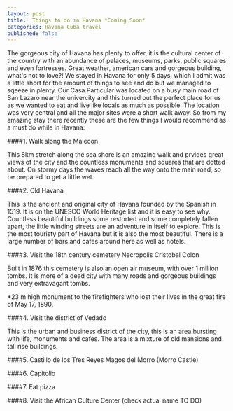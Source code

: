 ```yaml
---
layout: post
title:  Things to do in Havana *Coming Soon*
categories: Havana Cuba travel
published: false
---
```


The gorgeous city of Havana has plenty to offer, it is the cultural center of the country with an abundance of palaces, museums, parks, public squares and even fortresses. Great weather, american cars and gorgeous building, what's not to love?! We stayed in Havana for only 5 days, which I admit was a little short for the amount of things to see and do but we managed to sqeeze in plenty. Our Casa Particular was located on a busy main road of San Lazaro near the univercity and this turned out the perfect place for us as we wanted to eat and live like locals as much as possible. The location was very central and all the major sites were a short walk away. So from my amazing stay there recently these are the few things I would recommend as a must do while in Havana:

####1. Walk along the Malecon

This 8km stretch along the sea shore is an amazing walk and prvides great views of the city and the countless monuments and squares that are dotted about. On stormy days the waves reach all the way onto the main road, so be prepared to get a little wet.

####2. Old Havana

This is the ancient and original city of Havana founded by the Spanish in 1519. It is on the UNESCO World Heritage list and it is easy to see why. Countless beautiful buildings some restorted and some completely fallen apart, the little winding streets are an adventure in itself to explore. This is the most touristy part of Havana but it is also the most beautiful. There is a large number of bars and cafes around here as well as hotels.

####3. Visit the 18th century cemetery Necropolis Cristobal Colon

Built in 1876 this cemetery is also an open air museum, with over 1 million tombs. It is more of a dead city with many roads and gorgeous buildings and very extravagant tombs.

*23 m high monument to the firefighters who lost their lives in the great fire of May 17, 1890.

####4. Visit the district of Vedado

This is the urban and business district of the city, this is an area bursting with life, monuments and cafes. The area is a mixture of old mansions and tall rise buildings. 

####5. Castillo de los Tres Reyes Magos del Morro (Morro Castle)

####6. Capitolio

####7. Eat pizza

####8. Visit the African Culture Center (check actual name TO DO)
